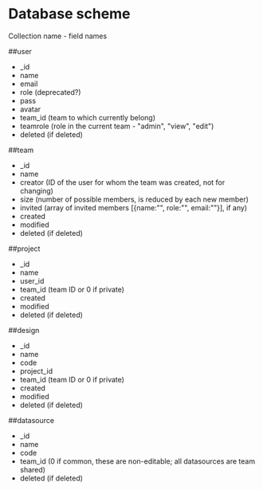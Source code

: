 Database scheme 
=====

Collection name - field names


##user

- _id
- name
- email
- role (deprecated?)
- pass
- avatar
- team_id (team to which currently belong)
- teamrole (role in the current team - "admin", "view", "edit")
- deleted (if deleted)


##team

- _id
- name
- creator (ID of the user for whom the team was created, not for changing)
- size (number of possible members, is reduced by each new member)
- invited (array of invited members [{name:"", role:"", email:""}], if any)
- created
- modified
- deleted (if deleted)

##project

- _id 
- name
- user_id
- team_id (team ID or 0 if private)
- created
- modified
- deleted (if deleted)


##design

- _id
- name
- code
- project_id
- team_id (team ID or 0 if private)
- created
- modified
- deleted (if deleted)

##datasource

- _id
- name
- code
- team_id (0 if common, these are non-editable; all datasources are team shared) 
- deleted (if deleted)






